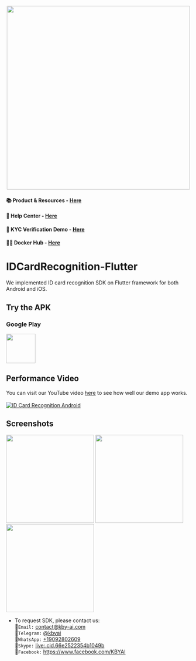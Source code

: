 <p align="center">
  <a href="https://play.google.com/store/apps/dev?id=7086930298279250852" target="_blank">
    <img alt="" src="https://github-production-user-asset-6210df.s3.amazonaws.com/125717930/246971879-8ce757c3-90dc-438d-807f-3f3d29ddc064.png" width=500/>
  </a>  
</p>

#### 📚 Product & Resources - [Here](https://github.com/kby-ai/Product)
#### 🛟 Help Center - [Here](https://docs.kby-ai.com/help/product/id-card-sdk)
#### 💼 KYC Verification Demo - [Here](https://github.com/kby-ai/KYC-Verification-Demo-Android)
#### 🙋‍♀️ Docker Hub - [Here](https://hub.docker.com/u/kbyai)

# IDCardRecognition-Flutter
We implemented ID card recognition SDK on Flutter framework for both Android and iOS.</br>
## Try the APK

### Google Play

<a href="https://play.google.com/store/apps/details?id=com.kbyai.idcardrecognition" target="_blank">
  <img alt="" src="https://user-images.githubusercontent.com/125717930/230804673-17c99e7d-6a21-4a64-8b9e-a465142da148.png" height=80/>
</a>

## Performance Video

You can visit our YouTube video [here](https://www.youtube.com/watch?v=5InSERvHGvY) to see how well our demo app works.</br></br>
[![ID Card Recognition Android](https://img.youtube.com/vi/5InSERvHGvY/0.jpg)](https://www.youtube.com/watch?v=5InSERvHGvY)

## Screenshots

<p float="left">
  <img src="https://github.com/kby-ai/IDCardRecognition-Android/assets/125717930/a3bcd830-7db3-4904-ad7c-0070b0a76faf" width=240/>
  <img src="https://github.com/kby-ai/IDCardRecognition-Android/assets/125717930/9a753652-25b4-41ae-a1d5-b2e96c59aea8" width=240/>
  <img src="https://github.com/kby-ai/IDCardRecognition-Android/assets/125717930/8ed4c26b-8306-43ca-9f32-094108bdca9e" width=240/>
</p>

- To request SDK, please contact us:</br>
🧙`Email:` contact@kby-ai.com</br>
🧙`Telegram:` [@kbyai](https://t.me/kbyai)</br>
🧙`WhatsApp:` [+19092802609](https://wa.me/+19092802609)</br>
🧙`Skype:` [live:.cid.66e2522354b1049b](https://join.skype.com/invite/OffY2r1NUFev)</br>
🧙`Facebook:` https://www.facebook.com/KBYAI</br>
